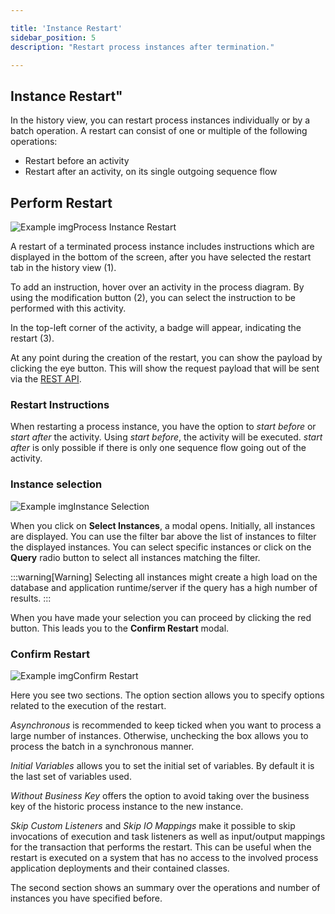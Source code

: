 ```yaml
---

title: 'Instance Restart'
sidebar_position: 5
description: "Restart process instances after termination."

---
```

## Instance Restart"


In the history view, you can restart process instances individually or by a batch operation. A restart can consist of one or multiple of the following operations:

* Restart before an activity
* Restart after an activity, on its single outgoing sequence flow


## Perform Restart


![Example img](./../img/cockpit-restart.png)Process Instance Restart

A restart of a terminated process instance includes instructions which are displayed in the bottom of the screen, after you have selected the restart tab in the history view (1).

To add an instruction, hover over an activity in the process diagram. By using the modification button (2), you can select the instruction to be performed with this activity.

In the top-left corner of the activity, a badge will appear, indicating the restart (3).

At any point during the creation of the restart, you can show the payload by clicking the eye button. This will show the request payload that will be sent via the [REST API](../../../reference/rest/index.md).


### Restart Instructions

When restarting a process instance, you have the option to *start before* or *start after* the activity. Using *start before*, the activity will be executed. *start after* is only possible if there is only one sequence flow going out of the activity.

### Instance selection

![Example img](./../img/cockpit-restart-instance-selection.png)Instance Selection

When you click on **Select Instances**, a modal opens. Initially, all instances are displayed.
You can use the filter bar above the list of instances to filter the displayed instances.
You can select specific instances or click on the **Query** radio button to select all instances matching the filter.

:::warning[Warning]
Selecting all instances might create a high load on the database and application runtime/server if the query has a high number of results.
:::

When you have made your selection you can proceed by clicking the red button. This leads you to the **Confirm Restart** modal.


### Confirm Restart

![Example img](./../img/cockpit-restart-confirm.png)Confirm Restart

Here you see two sections. The option section allows you to specify options related to the execution of the restart.

*Asynchronous* is recommended to keep ticked when you want to process a large number of instances. Otherwise, unchecking the box allows you to process the batch in a synchronous manner.

*Initial Variables* allows you to set the initial set of variables. By default it is the last set of variables used.

*Without Business Key* offers the option to avoid taking over the business key of the historic process instance to the new instance.

*Skip Custom Listeners* and *Skip IO Mappings* make it possible to skip invocations of execution and task listeners as well as input/output mappings for the transaction that performs the restart. This can be useful when the restart is executed on a system that has no access to the involved process application deployments and their contained classes.

The second section shows an summary over the operations and number of instances you have specified before.
